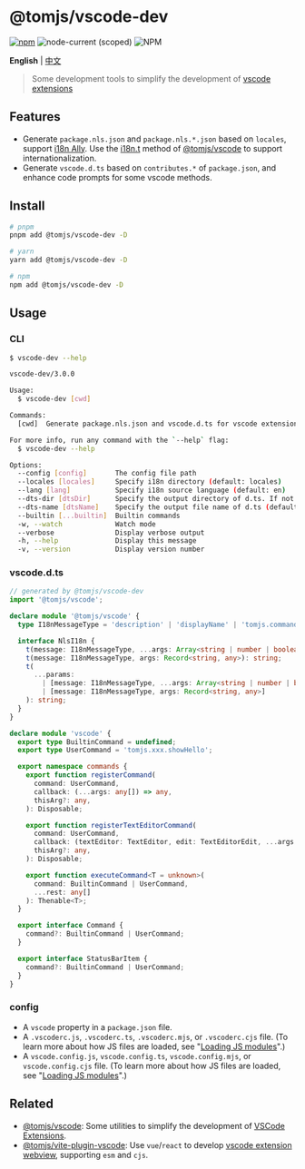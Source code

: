 # @tomjs/vscode-dev

[![npm](https://img.shields.io/npm/v/@tomjs/vscode-dev)](https://www.npmjs.com/package/@tomjs/vscode-dev) ![node-current (scoped)](https://img.shields.io/node/v/@tomjs/vscode-dev) ![NPM](https://img.shields.io/npm/l/@tomjs/vscode-dev)

**English** | [中文](./README.zh_CN.md)

> Some development tools to simplify the development of [vscode extensions](https://marketplace.visualstudio.com/VSCode)

## Features

- Generate `package.nls.json` and `package.nls.*.json` based on `locales`, support [i18n Ally](https://marketplace.visualstudio.com/items?itemName=Lokalise.i18n-ally). Use the [i18n.t](https://github.com/tomjs/vscode/blob/4f304da89c7ea56ef3e16e1a06841971d3599d78/packages/vscode/src/i18n.ts#L141) method of [@tomjs/vscode](https://github.com/tomjs/vscode/blob/4f304da89c7ea56ef3e16e1a06841971d3599d78/packages/vscode/src/i18n.ts#L141) to support internationalization.
- Generate `vscode.d.ts` based on `contributes.*` of `package.json`, and enhance code prompts for some vscode methods.

## Install

```bash
# pnpm
pnpm add @tomjs/vscode-dev -D

# yarn
yarn add @tomjs/vscode-dev -D

# npm
npm add @tomjs/vscode-dev -D
```

## Usage

### CLI

```bash
$ vscode-dev --help

vscode-dev/3.0.0

Usage:
  $ vscode-dev [cwd]

Commands:
  [cwd]  Generate package.nls.json and vscode.d.ts for vscode extension development

For more info, run any command with the `--help` flag:
  $ vscode-dev --help

Options:
  --config [config]       The config file path
  --locales [locales]     Specify i18n directory (default: locales)
  --lang [lang]           Specify i18n source language (default: en)
  --dts-dir [dtsDir]      Specify the output directory of d.ts. If not specified, generated in the order "types", "extension", "src", "."
  --dts-name [dtsName]    Specify the output file name of d.ts (default: vscode.d.ts)
  --builtin [...builtin]  Builtin commands
  -w, --watch             Watch mode
  --verbose               Display verbose output
  -h, --help              Display this message
  -v, --version           Display version number
```

### vscode.d.ts

```ts
// generated by @tomjs/vscode-dev
import '@tomjs/vscode';

declare module '@tomjs/vscode' {
  type I18nMessageType = 'description' | 'displayName' | 'tomjs.commands.hello';

  interface NlsI18n {
    t(message: I18nMessageType, ...args: Array<string | number | boolean>): string;
    t(message: I18nMessageType, args: Record<string, any>): string;
    t(
      ...params:
        | [message: I18nMessageType, ...args: Array<string | number | boolean>]
        | [message: I18nMessageType, args: Record<string, any>]
    ): string;
  }
}

declare module 'vscode' {
  export type BuiltinCommand = undefined;
  export type UserCommand = 'tomjs.xxx.showHello';

  export namespace commands {
    export function registerCommand(
      command: UserCommand,
      callback: (...args: any[]) => any,
      thisArg?: any,
    ): Disposable;

    export function registerTextEditorCommand(
      command: UserCommand,
      callback: (textEditor: TextEditor, edit: TextEditorEdit, ...args: any[]) => void,
      thisArg?: any,
    ): Disposable;

    export function executeCommand<T = unknown>(
      command: BuiltinCommand | UserCommand,
      ...rest: any[]
    ): Thenable<T>;
  }

  export interface Command {
    command?: BuiltinCommand | UserCommand;
  }

  export interface StatusBarItem {
    command?: BuiltinCommand | UserCommand;
  }
}
```

### config

- A `vscode` property in a `package.json` file.
- A `.vscoderc.js`, `.vscoderc.ts`, `.vscoderc.mjs`, or `.vscoderc.cjs` file. (To learn more about how JS files are loaded, see "[Loading JS modules](https://www.npmjs.com/package/cosmiconfig#h-loading-js-modules)".)
- A `vscode.config.js`, `vscode.config.ts`, `vscode.config.mjs`, or `vscode.config.cjs` file. (To learn more about how JS files are loaded, see "[Loading JS modules](https://www.npmjs.com/package/cosmiconfig#h-loading-js-modules)".)

## Related

- [@tomjs/vscode](https://npmjs.com/package/@tomjs/vscode): Some utilities to simplify the development of [VSCode Extensions](https://marketplace.visualstudio.com/VSCode).
- [@tomjs/vite-plugin-vscode](https://npmjs.com/package/@tomjs/vite-plugin-vscode): Use `vue`/`react` to develop [vscode extension webview](https://code.visualstudio.com/api/references/vscode-api#WebviewPanel), supporting `esm` and `cjs`.

